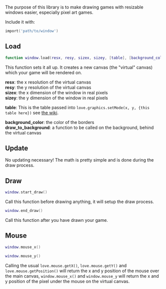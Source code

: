 The purpose of this library is to make drawing games with resizable windows easier, especially pixel art games.


Include it with:  

```lua
import('path/to/window')
```

## Load

```lua
function window.load(resx, resy, sizex, sizey, [table], [background_color], [draw_to_background])
```
This function sets it all up. It creates a new canvas (the "virtual" canvas) which your game will be rendered on.

__resx__: the x resolution of the virtual canvas  
__resy__: the y resolution of the virtual canvas  
__sizex__: the x dimension of the window in real pixels  
__sizey__: the y dimension of the window in real pixels  

__table__: This is the table passed into `love.graphics.setMode(x, y, {this table here})` see [the wiki](https://love2d.org/wiki/love.window.setMode).  

__background_color__: the color of the borders  
__draw_to_background__: a function to be called on the background, behind the virtual canvas

## Update
No updating necessary! The math is pretty simple and is done during the draw process. 


## Draw

```lua
window.start_draw()
```
Call this function before drawing anything, it will setup the draw process.
```lua
window.end_draw()
```
Call this function after you have drawn your game.



## Mouse
```lua
window.mouse_x()
```

```lua
window.mouse_y()
```

Calling the usual `love.mouse.getX()`, `love.mouse.getY()` and `love.mouse.getPosition()` will return the x and y position of the mouse over the main canvas, `window.mouse_x()` and `window.mouse_y` will return the x and y position of the pixel under the mouse on the virtual canvas.

